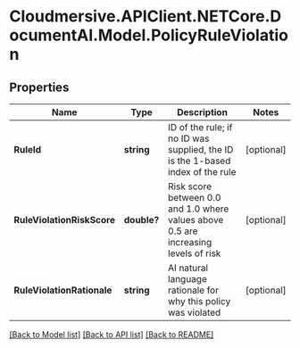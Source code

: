 # Cloudmersive.APIClient.NETCore.DocumentAI.Model.PolicyRuleViolation
## Properties

Name | Type | Description | Notes
------------ | ------------- | ------------- | -------------
**RuleId** | **string** | ID of the rule; if no ID was supplied, the ID is the 1-based index of the rule | [optional] 
**RuleViolationRiskScore** | **double?** | Risk score between 0.0 and 1.0 where values above 0.5 are increasing levels of risk | [optional] 
**RuleViolationRationale** | **string** | AI natural language rationale for why this policy was violated | [optional] 

[[Back to Model list]](../README.md#documentation-for-models) [[Back to API list]](../README.md#documentation-for-api-endpoints) [[Back to README]](../README.md)

